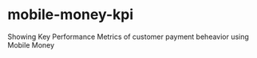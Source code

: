 # mobile-money-kpi
Showing Key Performance Metrics of customer payment beheavior using Mobile Money
